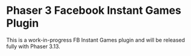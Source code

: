 Phaser 3 Facebook Instant Games Plugin
======================================

This is a work-in-progress FB Instant Games plugin and will be released fully with Phaser 3.13.
